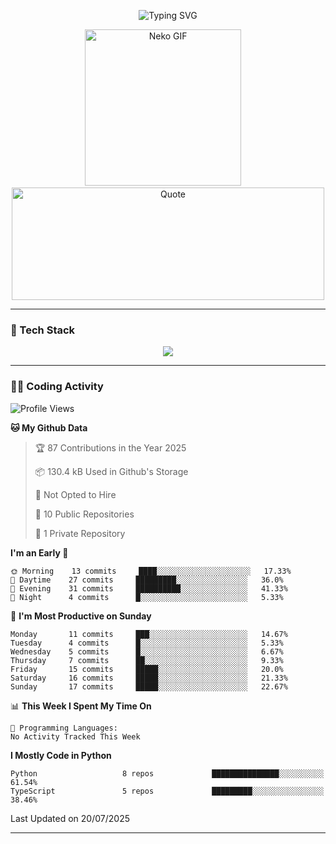 <p align="center">
  <img src="https://readme-typing-svg.demolab.com?font=Fira+Code&size=36&duration=4000&pause=1000&center=true&vCenter=true&width=1000&lines=Hi+%F0%9F%91%8B%2C+I'm+TAKA!;Welcome+to+my+GitHub+profile!;Enjoy+my+projects+%F0%9F%92%BB" alt="Typing SVG" />
</p>

<p align="center">
  <img src="https://media.giphy.com/media/JIX9t2j0ZTN9S/giphy.gif" width="250" alt="Neko GIF" />
  <span>&nbsp;&nbsp;&nbsp;</span>
  <img src="https://quotes-github-readme.vercel.app/api?type=horizontal&theme=tokyonight" width="500" height="180" alt="Quote" />
</p>

---

### 🧰 Tech Stack
<p align="center">
  <img src="https://skillicons.dev/icons?i=python,html,css,js,git,c,linux" />
</p>

---

### 🧑‍💻 Coding Activity

<!--START_SECTION:waka-->
![Profile Views](http://img.shields.io/badge/Profile%20Views-0-blue)

**🐱 My Github Data** 

> 🏆 87 Contributions in the Year 2025
 > 
> 📦 130.4 kB Used in Github's Storage 
 > 
> 🚫 Not Opted to Hire
 > 
> 📜 10 Public Repositories 
 > 
> 🔑 1 Private Repository 
 > 
**I'm an Early 🐤** 

```text
🌞 Morning    13 commits     ████░░░░░░░░░░░░░░░░░░░░░   17.33% 
🌆 Daytime    27 commits     █████████░░░░░░░░░░░░░░░░   36.0% 
🌃 Evening    31 commits     ██████████░░░░░░░░░░░░░░░   41.33% 
🌙 Night      4 commits      █░░░░░░░░░░░░░░░░░░░░░░░░   5.33%

```
📅 **I'm Most Productive on Sunday** 

```text
Monday       11 commits     ███░░░░░░░░░░░░░░░░░░░░░░   14.67% 
Tuesday      4 commits      █░░░░░░░░░░░░░░░░░░░░░░░░   5.33% 
Wednesday    5 commits      █░░░░░░░░░░░░░░░░░░░░░░░░   6.67% 
Thursday     7 commits      ██░░░░░░░░░░░░░░░░░░░░░░░   9.33% 
Friday       15 commits     █████░░░░░░░░░░░░░░░░░░░░   20.0% 
Saturday     16 commits     █████░░░░░░░░░░░░░░░░░░░░   21.33% 
Sunday       17 commits     █████░░░░░░░░░░░░░░░░░░░░   22.67%

```


📊 **This Week I Spent My Time On** 

```text
💬 Programming Languages: 
No Activity Tracked This Week

```

**I Mostly Code in Python** 

```text
Python                   8 repos             ███████████████░░░░░░░░░░   61.54% 
TypeScript               5 repos             █████████░░░░░░░░░░░░░░░░   38.46%

```



 Last Updated on 20/07/2025
<!--END_SECTION:waka-->

---